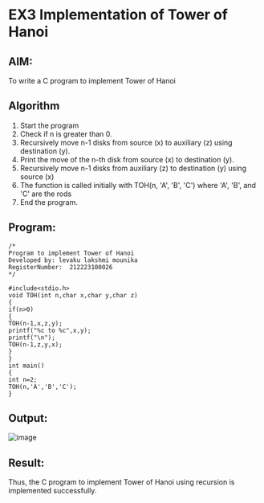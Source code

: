 # EX3 Implementation of Tower of Hanoi

## AIM:
To write a C program to implement Tower of Hanoi

## Algorithm
1. Start the program
2. Check if n is greater than 0.
3. Recursively move n-1 disks from source (x) to auxiliary (z) using destination (y).
4. Print the move of the n-th disk from source (x) to destination (y).
5.  Recursively move n-1 disks from auxiliary (z) to destination (y) using source (x)
6.   The function is called initially with TOH(n, 'A', 'B', 'C') where 'A', 'B', and 'C' are the rods
7.   End the program.

## Program:
```
/*
Program to implement Tower of Hanoi
Developed by: levaku lakshmi mounika
RegisterNumber:  212223100026
*/

#include<stdio.h> 
void TOH(int n,char x,char y,char z) 
{ 
if(n>0) 
{ 
TOH(n-1,x,z,y); 
printf("%c to %c",x,y); 
printf("\n"); 
TOH(n-1,z,y,x); 
} 
} 
int main() 
{ 
int n=2; 
TOH(n,'A','B','C'); 
}

```

## Output:

![image](https://github.com/user-attachments/assets/bd342b8d-2fb3-4620-98fa-68ab404ab030)


## Result:
Thus, the C program to implement Tower of Hanoi using recursion is implemented successfully.
